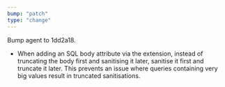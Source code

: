 ```yaml
---
bump: "patch"
type: "change"
---
```


Bump agent to 1dd2a18.

- When adding an SQL body attribute via the extension, instead of truncating the body first and sanitising it later, sanitise it first and truncate it later. This prevents an issue where queries containing very big values result in truncated sanitisations.
